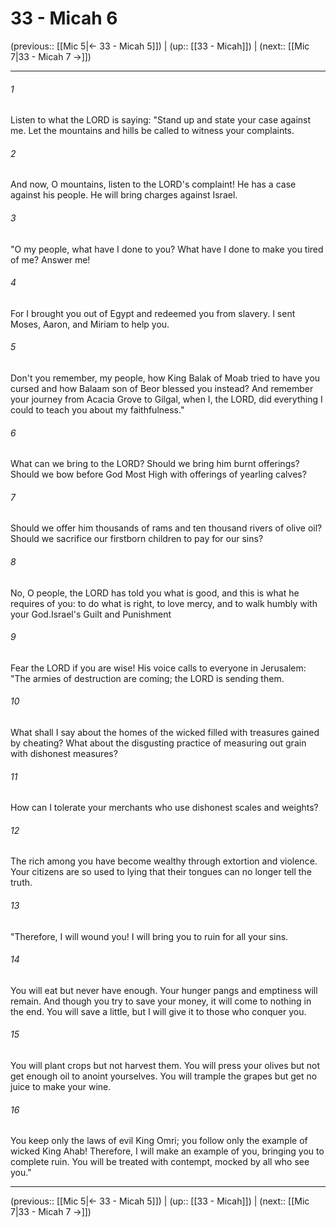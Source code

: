 # 33 - Micah 6

(previous:: [[Mic 5|← 33 - Micah 5]]) | (up:: [[33 - Micah]]) | (next:: [[Mic 7|33 - Micah 7 →]])

***


###### 1 
Listen to what the LORD is saying: "Stand up and state your case against me. Let the mountains and hills be called to witness your complaints. 

###### 2 
And now, O mountains, listen to the LORD's complaint! He has a case against his people. He will bring charges against Israel. 

###### 3 
"O my people, what have I done to you? What have I done to make you tired of me? Answer me! 

###### 4 
For I brought you out of Egypt and redeemed you from slavery. I sent Moses, Aaron, and Miriam to help you. 

###### 5 
Don't you remember, my people, how King Balak of Moab tried to have you cursed and how Balaam son of Beor blessed you instead? And remember your journey from Acacia Grove to Gilgal, when I, the LORD, did everything I could to teach you about my faithfulness." 

###### 6 
What can we bring to the LORD? Should we bring him burnt offerings? Should we bow before God Most High with offerings of yearling calves? 

###### 7 
Should we offer him thousands of rams and ten thousand rivers of olive oil? Should we sacrifice our firstborn children to pay for our sins? 

###### 8 
No, O people, the LORD has told you what is good, and this is what he requires of you: to do what is right, to love mercy, and to walk humbly with your God.Israel's Guilt and Punishment 

###### 9 
Fear the LORD if you are wise! His voice calls to everyone in Jerusalem: "The armies of destruction are coming; the LORD is sending them. 

###### 10 
What shall I say about the homes of the wicked filled with treasures gained by cheating? What about the disgusting practice of measuring out grain with dishonest measures? 

###### 11 
How can I tolerate your merchants who use dishonest scales and weights? 

###### 12 
The rich among you have become wealthy through extortion and violence. Your citizens are so used to lying that their tongues can no longer tell the truth. 

###### 13 
"Therefore, I will wound you! I will bring you to ruin for all your sins. 

###### 14 
You will eat but never have enough. Your hunger pangs and emptiness will remain. And though you try to save your money, it will come to nothing in the end. You will save a little, but I will give it to those who conquer you. 

###### 15 
You will plant crops but not harvest them. You will press your olives but not get enough oil to anoint yourselves. You will trample the grapes but get no juice to make your wine. 

###### 16 
You keep only the laws of evil King Omri; you follow only the example of wicked King Ahab! Therefore, I will make an example of you, bringing you to complete ruin. You will be treated with contempt, mocked by all who see you."

***

(previous:: [[Mic 5|← 33 - Micah 5]]) | (up:: [[33 - Micah]]) | (next:: [[Mic 7|33 - Micah 7 →]])
